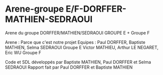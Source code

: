 # Arene-groupe E/F-DORFFER-MATHIEN-SEDRAOUI
Arene du groupe DORFFER/MATHIEN/SEDRAOUI GROUPE E + Groupe F

Arene : Parce que c'est notre projet
Equipes : Paul DORFFER, Baptiste MATHIEN, Selma SEDRAOUI Groupe E
          Victor MATHIEU, Arthur LE NEGARET, Eric WU     Groupe F
          
Code et SDL développés par Baptiste MATHIEN, Paul DORFFER et Selma SEDRAOUI
Rapport fait par Paul DORFFER et Baptiste MATHIEN
